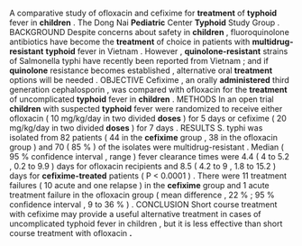 A comparative study of ofloxacin and cefixime for **treatment** of **typhoid** fever in **children** . The Dong Nai **Pediatric** Center **Typhoid** Study Group . BACKGROUND Despite concerns about safety in **children** , fluoroquinolone antibiotics have become the **treatment** of choice in patients with **multidrug-resistant** **typhoid** fever in Vietnam . However , **quinolone-resistant** strains of Salmonella typhi have recently been reported from Vietnam ; and if **quinolone** resistance becomes established , alternative oral **treatment** options will be needed . OBJECTIVE Cefixime , an orally **administered** third generation cephalosporin , was compared with ofloxacin for the **treatment** of uncomplicated **typhoid** fever in **children** . METHODS In an open trial **children** with suspected **typhoid** fever were randomized to receive either ofloxacin ( 10 mg/kg/day in two divided **doses** ) for 5 days or cefixime ( 20 mg/kg/day in two divided **doses** ) for 7 days . RESULTS S. typhi was isolated from 82 patients ( 44 in the **cefixime** group , 38 in the ofloxacin group ) and 70 ( 85 % ) of the isolates were multidrug-resistant . Median ( 95 % confidence interval , range ) fever clearance times were 4.4 ( 4 to 5.2 , 0.2 to 9.9 ) days for ofloxacin recipients and 8.5 ( 4.2 to 9 , 1.8 to 15.2 ) days for **cefixime-treated** patients ( P < 0.0001 ) . There were 11 treatment failures ( 10 acute and one relapse ) in the **cefixime** group and 1 acute treatment failure in the ofloxacin group ( mean difference , 22 % ; 95 % confidence interval , 9 to 36 % ) . CONCLUSION Short course treatment with cefixime may provide a useful alternative treatment in cases of uncomplicated typhoid fever in children , but it is less effective than short course treatment with ofloxacin **.** 
